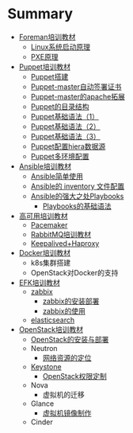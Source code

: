 # Summary

* [Foreman培训教材](puppetda-jian/foremanpei-xun-jiao-cai.md)
  * [Linux系统启动原理](puppetda-jian/foremanpei-xun-jiao-cai/linuxxi-tong-qi-dong-yuan-li.md)
  * [PXE原理](puppetda-jian/foremanpei-xun-jiao-cai/pxeyuan-li.md)
* [Puppet培训教材](puppetda-jian/puppetpei-xun-jiao-cai.md)
  * [Puppet搭建](README.md)
  * [Puppet-master自动签署证书](puppetda-jian/puppet-masterzi-dong-qian-shu-zheng-shu.md)
  * [Puppet-master的apache拓展](rang-puppet-yun-xing-zai-httpd-zhi-xia.md)
  * [Puppet的目录结构](puppetyu-fa/puppetde-mu-lu-jie-gou.md)
  * [Puppet基础语法（1）](puppetyu-fa.md)
  * [Puppet基础语法（2）](puppetji-chu-yu-fa-ff08-2.md)
  * [Puppet基础语法（3）](puppetji-chu-yu-fa-ff08-3.md)
  * [Puppet配置hiera数据源](puppet.md)
  * [Puppet多环境配置](ustack-puppetjia-gou.md)
* [Ansible培训教材](puppetda-jian/ansiblepei-xun-jiao-cai.md)
  * [Ansible简单使用](puppetda-jian/ansiblepei-xun-jiao-cai/ansiblejian-dan-shi-yong.md)
  * [Ansible的 inventory 文件配置](puppetda-jian/ansiblepei-xun-jiao-cai/ansiblede-inventory-wen-jian-pei-zhi.md)
  * [Ansible的强大之处Playbooks](puppetda-jian/ansiblede-qiang-da-zhi-chu-playbooks.md)
    * [Playbooks的基础语法](puppetda-jian/ansiblede-qiang-da-zhi-chu-playbooks/playbooksde-ji-chu-yu-fa.md)
* [高可用培训教材](puppetda-jian/gao-ke-yong-pei-xun-jiao-cai.md)
  * [Pacemaker](puppetda-jian/gao-ke-yong-pei-xun-jiao-cai/pacemaker.md)
  * [RabbitMQ培训教材](puppetda-jian/rabbitmqpei-xun-jiao-cai.md)
  * [Keepalived+Haproxy](puppetda-jian/gao-ke-yong-pei-xun-jiao-cai/keepalived+haproxy.md)
* [Docker培训教材](docker/docker.md)
  * k8s集群搭建
  * OpenStack对Docker的支持
* [EFK培训教材](efk/efk.md)
  * [zabbix](efk/zabbix.md)
    * [zabbix的安装部署](efk/zabbix/zabbixde-an-zhuang-bu-shu.md)
    * [zabbix的使用](efk/zabbix/zabbixde-shi-yong.md)
  * [elasticsearch](efk/elasticsearch.md)
* [OpenStack培训教材](puppetda-jian/openstackpei-xun-jiao-cai.md)
  * [OpenStack的安装与部署](puppetda-jian/openstackde-an-zhuang-yu-bu-shu.md)
  * Neutron
    * [网络资源的定位](puppetda-jian/wang-luo-zi-yuan-de-ding-wei.md)
  * [Keystone](puppetda-jian/keystone.md)
    * [OpenStack权限定制](puppetda-jian/openstackquan-xian-ding-zhi.md)
  * Nova
    * 虚拟机的迁移
  * Glance
    * [虚拟机镜像制作](puppetda-jian/xu-ni-ji-jing-xiang-zhi-zuo.md)
  * Cinder

